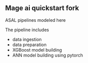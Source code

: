 ## Mage ai quickstart fork
ASAL pipelines modeled here

The pipeline includes
- data ingestion
- data preparation
- XGBoost model building
- ANN model building using pytorch